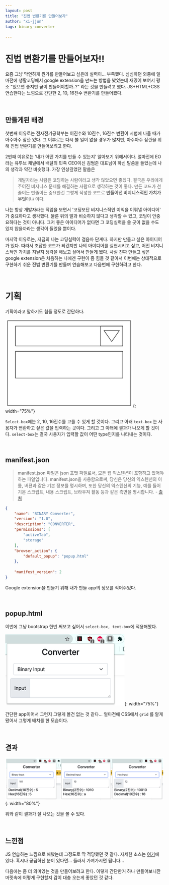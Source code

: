 ```yaml
---
layout: post
title: "진법 변환기를 만들어보자"
author: "xi-jjun"
tags: binary-converter

---
```


# 진법 변환기를 만들어보자!!

요즘 그냥 막연하게 뭔가를 만들어보고 싶은데 실력이... 부족했다. 심심하던 와중에 얼마전에 생활코딩에서 google extension을 만드는 방법을 봤었는데 재밌어 보여서 평소 "있으면 좋지만 굳이 만들어야할까..?" 라는 것을 만들려고 했다. JS+HTML+CSS 연습한다는 느낌으로 간단한 2, 10, 16진수 변환기를 만들어봤다.

<br>

## 만들게된 배경

첫번째 이유로는 전자전기공학부는 이진수와 10진수, 16진수 변환이 시험에 나올 때가 아주아주 잠깐 있다. 그 이후로는 다시 볼 일이 없을 경우가 많지만, 아주아주 잠깐을 위해 진법 변환기를 만들어보려고 한다.

2번째 이유로는 '내가 어떤 가치를 만들 수 있는지' 알아보기 위해서이다. 얼마전에 EO라는 유투브 채널에서 배달의 민족 CEO이신 김범준 대표님이 하신 말씀을 들었는데 나의 생각과 약간 비슷했다. 가장 인상깊었던 말씀은

> 개발자라는 사람은 코딩하는 사람이라고 생각 않았으면 좋겠다. 결국은 우리에게 주어진 비지니스 문제를 해결하는 사람으로 생각하는 것이 좋다. 만든 코드가 천줄이든 만줄이든 중요한건 그렇게 작성한 코드로 **만들어낸 비지니스적인 가치가 무엇**이냐 이다.

나는 항상 개발자라는 직업을 보면서 '코딩보단 비지니스적인 이익을 이뤄낼 아이디어' 가 중요하다고 생각했다. 물론 위의 말과 비슷하지 않다고 생각할 수 있고, 코딩이 안중요하다는 것이 아니다. 그저 좋은 아이디어가 없다면 그 코딩실력을 쓸 곳이 없을 수도 있지 않을까라는 생각이 들었을 뿐이다.

마지막 이유로는, 지금의 나는 코딩실력이 걸음마 단계다. 하지만 만들고 싶은 아이디어가 있다. 따라서 조잡한 코드가 되겠지만 나의 아이디어를 실현시키고 싶고, 어떤 비지니스적인 가치를 지닐지 생각을 해보고 싶어서 만들게 됐다. 사실 진짜 만들고 싶은 google extension은 처음하는 나에겐 구현이 좀 힘들 것 같아서 이번에는 상대적으로 구현하기 쉬운 진법 변환기를 만들며 연습해보고 다음번에 구현하려고 한다.

<br>

# 기획

기획이라고 말하기도 힘들 정도로 간단하다. 

![bc1](https://github.com/xi-jjun/xi-jjun.github.io/blob/master/_posts/projects/binaryConverter/img/bc1.png?raw=True){: width="75%"}

`Select-box`에는 2, 10, 16진수를 고를 수 있게 할 것이다. 그리고 아래 `text-box` 는 사용자가 변환하고 싶은 값을 입력하는 곳이다. 그리고 그 아래에 결과가 나오게 할 것이다. `select-box`는 결국 사용자가 입력할 값이 어떤 type인지를 나타내는 것이다.

<br>

## manifest.json

>manifest.json 파일은 json 포맷 파일로서, 모든 웹 익스텐션이 포함하고 있어야 하는 파일입니다. manifest.json을 사용함으로써, 당신은 당신의 익스텐션의 이름, 버젼과 같은 기본 정보를 명시하며, 또한 당신의 익스텐션의 기능, 예를 들어 기본 스크립트, 내용 스크립트, 브라우져 활동 등과 같은 측면을 명시합니다. - [출처](https://developer.mozilla.org/ko/docs/Mozilla/Add-ons/WebExtensions/manifest.json)

```json
{
    "name": "BINARY Converter",
    "version": "1.0",
    "description": "CONVERTER",
    "permissions": [
        "activeTab",
        "storage"
    ],
    "browser_action": {
        "default_popup": "popup.html"
    },

    "manifest_version": 2
}
```

Google extension을 만들기 위해 내가 만들 app의 정보를 적어주었다.

<br>

## popup.html

이번에 그냥 bootstrap 한번 써보고 싶어서 `select-box, text-box`에 적용해봤다.

![bc2](https://github.com/xi-jjun/xi-jjun.github.io/blob/master/_posts/projects/binaryConverter/img/bc2.png?raw=True){: width="75%"}

간단한 app이어서 그런지 그렇게 볼건 없는 것 같다... 얼마전에 CSS에서 `grid` 를 알게 됐어서 그렇게 배치를 한 모습이다.

<br>

## 결과

![bc4](https://github.com/xi-jjun/xi-jjun.github.io/blob/master/_posts/projects/binaryConverter/img/bc4.png?raw=True){: width="80%"}

위와 같이 결과가 잘 나오는 것을 볼 수 있다.

<br>

## 느낀점

JS 연습하는 느낌으로 해봤는데 그정도로 딱 적당했던 것 같다. 자세한 소스는 [여기](https://github.com/xi-jjun/Binary_Converter)에 있다. 혹시나 궁금하신 분이 있다면... 들러서 가져가시면 됩니다...

다음에는 좀 더 의미있는 것을 만들어보려고 한다. 이렇게 간단한거 하나 만들어보니깐 머릿속에 어떻게 구현할지 감이 대충 오는게 좋았던 것 같다.
